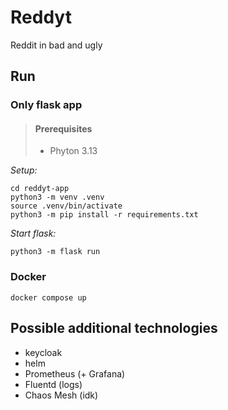 # Reddyt

Reddit in bad and ugly

## Run

### Only flask app

> #### Prerequisites
> - Phyton 3.13

*Setup:*
```shell
cd reddyt-app
python3 -m venv .venv
source .venv/bin/activate
python3 -m pip install -r requirements.txt
```

*Start flask:*
```shell
python3 -m flask run
```

### Docker
```shell
docker compose up
```


## Possible additional technologies

 - keycloak
 - helm
 - Prometheus (+ Grafana)
 - Fluentd (logs)
 - Chaos Mesh (idk)
